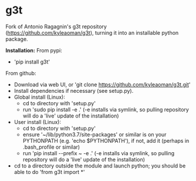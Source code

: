 # g3t
Fork of Antonio Ragagnin's g3t repository (https://github.com/kyleaoman/g3t), turning it into an installable python package.

**Installation:**
From pypi:
 - 'pip install g3t'

From github:
 - Download via web UI, or 'git clone https://github.com/kyleaoman/g3t.git'
 - Install dependencies if necessary (see setup.py).
 - Global install (Linux): 
   - cd to directory with 'setup.py'
   - run 'sudo pip install -e .' (-e installs via symlink, so pulling repository will do a 'live' update of the installation)
 - User install (Linux):
   - cd to directory with 'setup.py'
   - ensure '~/lib/python3.7/site-packages' or similar is on your PYTHONPATH (e.g. 'echo $PYTHONPATH'), if not, add it (perhaps in .bash_profile or similar)
   - run 'pip install --prefix ~ -e .' (-e installs via symlink, so pulling repository will do a 'live' update of the installation)
 - cd to a directory outside the module and launch python; you should be able to do 'from g3t import *'
